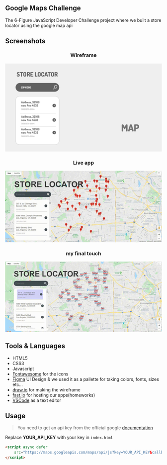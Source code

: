 ## Google Maps Challenge

The 6-Figure JavaScript Developer Challenge project where we built a store locator using the google map api

## Screenshots
<p align="center">
    <h3 align="center">Wireframe</h3>
    <img src="screenshots/wireframe.png" alt="wireframe" />
</p>
<p align="center">
    <h3 align="center">Live app</h3>
    <img src="screenshots/demo.gif" alt="live app" />
</p>
<p align="center">
    <h3 align="center">my final touch</h3>
    <img src="screenshots/myTouch.gif" alt="my final touch" />
</p>

## Tools & Languages
- HTML5
- CSS3
- Javascript
- [Fontawesome](https://fontawesome.com/) for the icons
- [Figma](https://www.figma.com/) UI Design & we used it as a pallette for taking colors, fonts, sizes etc...
- [draw.io](https://app.diagrams.net/) for making the wireframe
- [fast.io](https://go.fast.io/) for hosting our apps(homeworks)
- [VSCode](https://code.visualstudio.com/) as a text editor

## Usage
>You need to get an api key from the official google [documentation](https://developers.google.com/maps/documentation/javascript/get-api-key)
>
Replace __YOUR_API_KEY__ with your key in ```index.html```
```html
<script async defer
    src="https://maps.googleapis.com/maps/api/js?key=YOUR_API_KEY&callback=initMap">
</script>
```


